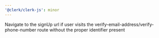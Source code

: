 ```yaml
---
'@clerk/clerk-js': minor
---
```


Navigate to the signUp url if user visits the verify-email-address/verify-phone-number route without the proper identifier present

